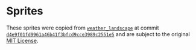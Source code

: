 # Sprites

These sprites were copied from
[`weather_landscape`](https://github.com/lds133/weather_landscape) at commit
[`d4e9f01fd9961a46b41f3bfcd9cce3989c2551e5`](https://github.com/lds133/weather_landscape/tree/d4e9f01fd9961a46b41f3bfcd9cce3989c2551e5/p_weather/sprite)
and are subject to the original [MIT
License](https://github.com/lds133/weather_landscape/tree/d4e9f01fd9961a46b41f3bfcd9cce3989c2551e5/LICENSE).
